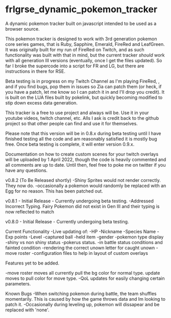 # frlgrse_dynamic_pokemon_tracker
A dynamic pokemon tracker built on javascript intended to be used as a browser source.

This pokemon tracker is designed to work with 3rd generation pokemon core series games, that is Ruby, Sapphire, Emerald, FireRed and LeafGreen. It was originally built for my run of FireRed on Twitch, and as such functionality was built with that in mind, but the current tracker *should* work with all generation III versions (eventually, once I get the files updated). So far I broke the supercode into a script for FR and LG, but there are instructions in there for RSE.

Beta testing is in progress on my Twitch Channel as I'm playing FireRed, , and if you find bugs, pop them in issues so Zia can patch them (or heck, if you have a patch, let me know so I can patch it in and I'll drop you credit). It is built on the LUA files built by pokelink, but quickly becoming modified to stip down excess data generation.

This tracker is a free to use project and always will be. Use it in your youtube videos, twitch channel, etc. Alls I ask is credit back to the github project so that other people can find and use it for themselves.

Please note that this version will be in 0.8.x during beta testing until I have finished testing all the code and am reasonably satisfied it is mostly bug free.  Once beta testing is complete, it will enter version 0.9.x.

Documentation on how to create custom scenes for your twitch overlays will be uploaded by 1 April 2022, though the code is heavily commented and all comments are up to date. Until then, feel free to poke me on twitter if you have any questions.

v0.8.2 (To Be Released shortly)
-Shiny Sprites would not render correctly. They now do.
-occasionally a pokemon would randomly be replaced with an Egg for no reason. This has been patched out.

v0.8.1 - Initial Release - Currently undergoing beta testing.
-Addressed Incorrect Typing. Fairy Pokemon did not exist in Gen III and their typing is now reflected to match

v0.8.0 - Initial Release - Currently undergoing beta testing. 

Current Functionality
-Live updating of:
  -HP
  -Nickname
  -Species Name
  -Exp points
  -Level
  -captured ball
  -held item
  -gender
  -pokemon type display
  -shiny vs non shiny status
  -pokerus status.
  -in battle status conditions and fainted condition
  -rendering the correct unown letter for caught unown
  -move roster
  -configuration files to help in layout of custom overlays


Features yet to be added.

-move roster moves all currently pull the bg color for normal type. update moves to pull color for move type.
-QoL updates for easily changing certain parameters. 

Known Bugs
-When switching pokemon during battle, the team shuffles momentarily.  This is caused by how the game throws data and Im looking to patch it.
-Occasionally during leveling up, pokemon will dissapear and be replaced with 'none'.
